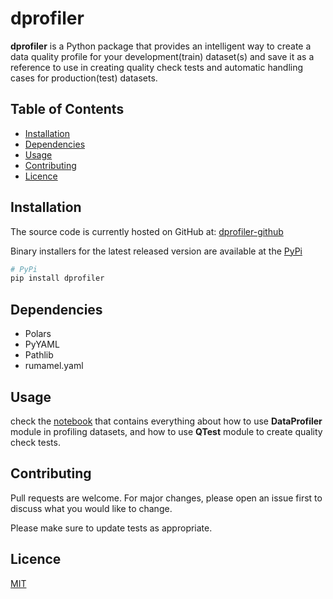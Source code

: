 # dprofiler

**dprofiler** is a Python package that provides an intelligent way to create a data quality profile for your development(train) dataset(s) and save it as a reference to use in creating quality check tests and automatic handling cases for production(test) datasets.

## Table of Contents

- [Installation](#installation)
- [Dependencies](#dependencies)
- [Usage](#usage)
- [Contributing](#contributing)
- [Licence](#licence)

## Installation
The source code is currently hosted on GitHub at:
[dprofiler-github](https://github.com/Ezzaldin97/dprofiler)

Binary installers for the latest released version are available at the [PyPi](https://pypi.org/)
```bash
# PyPi
pip install dprofiler
```
## Dependencies

- Polars
- PyYAML
- Pathlib
- rumamel.yaml

## Usage

check the [notebook](notebooks/usage.ipynb) that contains everything about how to use **DataProfiler** module in profiling datasets, and how to use **QTest** module to create quality check tests.

## Contributing

Pull requests are welcome. For major changes, please open an issue first
to discuss what you would like to change.

Please make sure to update tests as appropriate.

## Licence
[MIT](LICENSE)